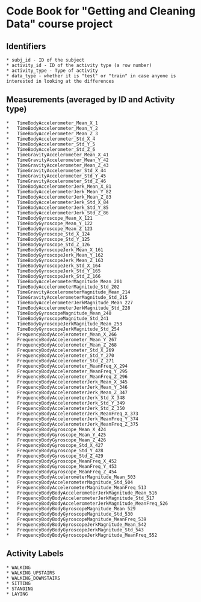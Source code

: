 # Code Book for "Getting and Cleaning Data" course project


## Identifiers

    * subj_id - ID of the subject
    * activity_id - ID of the activity type (a row number)
    * activity_type - Type of activity
    * data_type - whether it is "test" or "train" in case anyone is interested in looking at the differences

## Measurements (averaged by ID and Activity type)

    *	TimeBodyAccelerometer_Mean_X_1
    *	TimeBodyAccelerometer_Mean_Y_2
    *	TimeBodyAccelerometer_Mean_Z_3
    *	TimeBodyAccelerometer_Std_X_4
    *	TimeBodyAccelerometer_Std_Y_5
    *	TimeBodyAccelerometer_Std_Z_6
    *	TimeGravityAccelerometer_Mean_X_41
    *	TimeGravityAccelerometer_Mean_Y_42
    *	TimeGravityAccelerometer_Mean_Z_43
    *	TimeGravityAccelerometer_Std_X_44
    *	TimeGravityAccelerometer_Std_Y_45
    *	TimeGravityAccelerometer_Std_Z_46
    *	TimeBodyAccelerometerJerk_Mean_X_81
    *	TimeBodyAccelerometerJerk_Mean_Y_82
    *	TimeBodyAccelerometerJerk_Mean_Z_83
    *	TimeBodyAccelerometerJerk_Std_X_84
    *	TimeBodyAccelerometerJerk_Std_Y_85
    *	TimeBodyAccelerometerJerk_Std_Z_86
    *	TimeBodyGyroscope_Mean_X_121
    *	TimeBodyGyroscope_Mean_Y_122
    *	TimeBodyGyroscope_Mean_Z_123
    *	TimeBodyGyroscope_Std_X_124
    *	TimeBodyGyroscope_Std_Y_125
    *	TimeBodyGyroscope_Std_Z_126
    *	TimeBodyGyroscopeJerk_Mean_X_161
    *	TimeBodyGyroscopeJerk_Mean_Y_162
    *	TimeBodyGyroscopeJerk_Mean_Z_163
    *	TimeBodyGyroscopeJerk_Std_X_164
    *	TimeBodyGyroscopeJerk_Std_Y_165
    *	TimeBodyGyroscopeJerk_Std_Z_166
    *	TimeBodyAccelerometerMagnitude_Mean_201
    *	TimeBodyAccelerometerMagnitude_Std_202
    *	TimeGravityAccelerometerMagnitude_Mean_214
    *	TimeGravityAccelerometerMagnitude_Std_215
    *	TimeBodyAccelerometerJerkMagnitude_Mean_227
    *	TimeBodyAccelerometerJerkMagnitude_Std_228
    *	TimeBodyGyroscopeMagnitude_Mean_240
    *	TimeBodyGyroscopeMagnitude_Std_241
    *	TimeBodyGyroscopeJerkMagnitude_Mean_253
    *	TimeBodyGyroscopeJerkMagnitude_Std_254
    *	FrequencyBodyAccelerometer_Mean_X_266
    *	FrequencyBodyAccelerometer_Mean_Y_267
    *	FrequencyBodyAccelerometer_Mean_Z_268
    *	FrequencyBodyAccelerometer_Std_X_269
    *	FrequencyBodyAccelerometer_Std_Y_270
    *	FrequencyBodyAccelerometer_Std_Z_271
    *	FrequencyBodyAccelerometer_MeanFreq_X_294
    *	FrequencyBodyAccelerometer_MeanFreq_Y_295
    *	FrequencyBodyAccelerometer_MeanFreq_Z_296
    *	FrequencyBodyAccelerometerJerk_Mean_X_345
    *	FrequencyBodyAccelerometerJerk_Mean_Y_346
    *	FrequencyBodyAccelerometerJerk_Mean_Z_347
    *	FrequencyBodyAccelerometerJerk_Std_X_348
    *	FrequencyBodyAccelerometerJerk_Std_Y_349
    *	FrequencyBodyAccelerometerJerk_Std_Z_350
    *	FrequencyBodyAccelerometerJerk_MeanFreq_X_373
    *	FrequencyBodyAccelerometerJerk_MeanFreq_Y_374
    *	FrequencyBodyAccelerometerJerk_MeanFreq_Z_375
    *	FrequencyBodyGyroscope_Mean_X_424
    *	FrequencyBodyGyroscope_Mean_Y_425
    *	FrequencyBodyGyroscope_Mean_Z_426
    *	FrequencyBodyGyroscope_Std_X_427
    *	FrequencyBodyGyroscope_Std_Y_428
    *	FrequencyBodyGyroscope_Std_Z_429
    *	FrequencyBodyGyroscope_MeanFreq_X_452
    *	FrequencyBodyGyroscope_MeanFreq_Y_453
    *	FrequencyBodyGyroscope_MeanFreq_Z_454
    *	FrequencyBodyAccelerometerMagnitude_Mean_503
    *	FrequencyBodyAccelerometerMagnitude_Std_504
    *	FrequencyBodyAccelerometerMagnitude_MeanFreq_513
    *	FrequencyBodyBodyAccelerometerJerkMagnitude_Mean_516
    *	FrequencyBodyBodyAccelerometerJerkMagnitude_Std_517
    *	FrequencyBodyBodyAccelerometerJerkMagnitude_MeanFreq_526
    *	FrequencyBodyBodyGyroscopeMagnitude_Mean_529
    *	FrequencyBodyBodyGyroscopeMagnitude_Std_530
    *	FrequencyBodyBodyGyroscopeMagnitude_MeanFreq_539
    *	FrequencyBodyBodyGyroscopeJerkMagnitude_Mean_542
    *	FrequencyBodyBodyGyroscopeJerkMagnitude_Std_543
    *	FrequencyBodyBodyGyroscopeJerkMagnitude_MeanFreq_552

## Activity Labels

    * WALKING
    * WALKING_UPSTAIRS
    * WALKING_DOWNSTAIRS
    * SITTING
    * STANDING
    * LAYING


